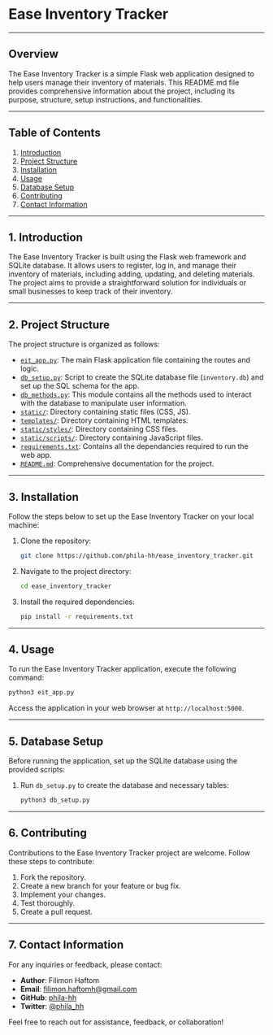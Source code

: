 # Ease Inventory Tracker

---

## Overview

The Ease Inventory Tracker is a simple Flask web application designed to help users manage their inventory of materials. This README.md file provides comprehensive information about the project, including its purpose, structure, setup instructions, and functionalities.

---

## Table of Contents

1. [Introduction](#introduction)
2. [Project Structure](#project-structure)
3. [Installation](#installation)
4. [Usage](#usage)
5. [Database Setup](#database-setup)
6. [Contributing](#contributing)
7. [Contact Information](#contact-information)

---

## 1. Introduction

The Ease Inventory Tracker is built using the Flask web framework and SQLite database. It allows users to register, log in, and manage their inventory of materials, including adding, updating, and deleting materials. The project aims to provide a straightforward solution for individuals or small businesses to keep track of their inventory.

---

## 2. Project Structure

The project structure is organized as follows:

- [`eit_app.py`](./eit_app.py): The main Flask application file containing the routes and logic.
- [`db_setup.py`](./db_setup.py): Script to create the SQLite database file (`inventory.db`) and set up the SQL schema for the app.
- [`db_methods.py`](./db_methods.py): This module contains all the methods used to interact with the database to manipulate user information.
- [`static/`](./static/): Directory containing static files (CSS, JS).
- [`templates/`](./templates/): Directory containing HTML templates.
- [`static/styles/`](./static/styles/): Directory containing CSS files.
- [`static/scripts/`](./static/scripts/): Directory containing JavaScript files.
- [`requirements.txt`](./requirements.txt): Contains all the dependancies required to run the web app.
- [`README.md`](./README.md): Comprehensive documentation for the project.

---

## 3. Installation

Follow the steps below to set up the Ease Inventory Tracker on your local machine:

1. Clone the repository:

   ```bash
   git clone https://github.com/phila-hh/ease_inventory_tracker.git
   ```

2. Navigate to the project directory:

   ```bash
   cd ease_inventory_tracker
   ```

3. Install the required dependencies:

   ```bash
   pip install -r requirements.txt
   ```

---

## 4. Usage

To run the Ease Inventory Tracker application, execute the following command:

```bash
python3 eit_app.py
```

Access the application in your web browser at `http://localhost:5000`.

---

## 5. Database Setup

Before running the application, set up the SQLite database using the provided scripts:

1. Run `db_setup.py` to create the database and necessary tables:

   ```bash
   python3 db_setup.py
   ```

---

## 6. Contributing

Contributions to the Ease Inventory Tracker project are welcome. Follow these steps to contribute:

1. Fork the repository.
2. Create a new branch for your feature or bug fix.
3. Implement your changes.
4. Test thoroughly.
5. Create a pull request.

---

## 7. Contact Information

For any inquiries or feedback, please contact:

- **Author**: Filimon Haftom
- **Email**: filimon.haftomh@gmail.com
- **GitHub**: [phila-hh](https://github.com/phila-hh)
- **Twitter**: [@phila_hh](https://twitter.com/phila_hh)

Feel free to reach out for assistance, feedback, or collaboration!
